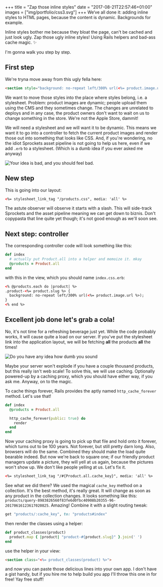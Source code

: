 +++
title = "Zap those inline styles"
date = "2017-08-21T22:57:46+01:00"
images = ["img/portfolio/css3.svg"]
+++
We‘ve all done it: adding inline styles to HTML pages, because the content is dynamic. Backgrounds for example.
<!--more-->

Inline styles bother me because they bloat the page, can't be cached and just look ugly. Zap those ugly inline styles! Using Rails helpers and bad-ass cache magic. ✨

I'm gonna walk you step by step.

## First step
We're tryna move away from this ugly fella here:

``` html
<section style="background: no-repeat left/300% url(<%= product.image.url %>);">
```

We want to move those styles into the place where styles belong, i.e. a stylesheet. Problem: product images are dynamic; people upload them using the CMS and they sometimes change. The changes are unrelated to deploys and in any case, the product owners don't want to wait on us to change something in the store. We're not the Apple Store, dammit!

We will need a stylesheet and we will want it to be dynamic. This means we want it to go into a controller to fetch the current product images and render those out into something that looks like CSS. And, if you're wondering, no the idiot Sprockets asset pipeline is not going to help us here, even if we add `.erb` to a stylesheet. (Which is a dumb idea if you ever asked me anyway)

<img alt="Your idea is bad, and you should feel bad." src="/img/portfolio/530e685201681a4c402b382055389a6f0fcea5941705e348634c53502ca3813e.jpg">

## New step
This is going into our layout:

``` html
<%= stylesheet_link_tag "/products.css", media: 'all' %>
```

The astute observer will observe it starts with a slash. This will side-track Sprockets and the asset pipeline meaning we can get down to biznis. Don't copypasta that line quite yet though; it's not good enough as we'll soon see.

## Next step: controller
The corresponding controller code will look something like this:

``` ruby
def index
  # actually put Product.all into a helper and memoize it. mkay
  @products = Product.all
end
```

with this in the view, which you should name `index.css.erb`:

``` html
<% @products.each do |product| %>
.product-<%= product.slug %> {
  background: no-repeat left/300% url(<%= product.image.url %>);
}
<% end %>
```

## Excellent job done let's grab a cola!

No, it's not time for a refreshing beverage just yet. While the code probably works, it will cause quite a load on our server. If you've put the stylesheet link into the application layout, we will be fetching **all** the products **all** the times!

<img alt="Do you have any idea how dumb you sound" src="/img/portfolio/a89022ec566abec5307db616b0aaa20adfecd8101f0936a99ac9cef5603b30a6.jpg">

Maybe your server won't explode if you have a couple thousand products, but this really isn't web scale! To solve this, we will use caching. Optionally powered-up by a caching proxy, which you should have either way, if you ask me. Anyway, on to the magic.

To cache things forever, Rails provides the aptly named `http_cache_forever` method. Let's use that!

``` ruby
def index
  @products = Product.all

  http_cache_forever(public: true) do
    render
  end
end
```

Now your caching proxy is going to pick up that file and hold onto it forever, which turns out to be 100 years. Not forever, but still pretty darn long. Also, browsers will do the same. Combined they should make the load quite bearable indeed. But now we're back to square one; if our friendly product managers update a picture, they will yell at us again, because the pictures won't show up. We don't like people yelling at us. Let's fix it.

``` html
<%= stylesheet_link_tag "/#{Product.all.cache_key}", media: 'all' %>
```

See what we did there? We used the magical `cache_key` method on a collection. It's the best method, it's really great. It will change as soon as any product in the collection changes. It looks something like this: `products/query-8983826560f83fe6d0fbc40908b20355-96-20170616123617020825`. Amazing! Combine it with a slight routing tweak:

``` ruby
get "products/:cache_key", to: "products#index"
```

then render the classes using a helper:

``` ruby
def product_classes(product)
  product.map { |product| "product-#{product.slug}" }.join(' ')
end
```

use the helper in your view:

``` html
<section class="<%= product_classes(product) %>">
```

and *now* you can paste those delicious lines into your own app. I don't have a gist handy, but if you hire me to help build you app I'll throw this one in for free! Yay free stuff!
